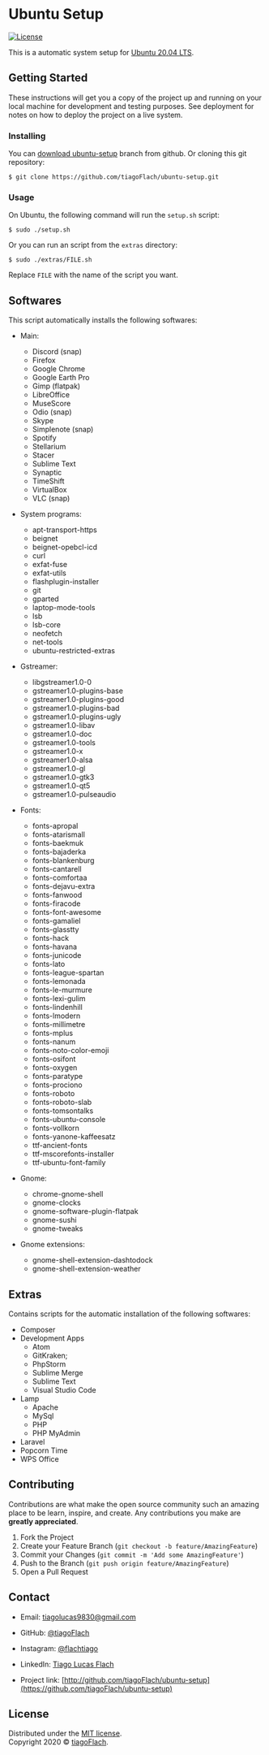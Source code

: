 # Ubuntu Setup

[![License](http://img.shields.io/:license-mit-blue.svg?style=flat-square)](http://badges.mit-license.org)

This is a automatic system setup for [Ubuntu 20.04 LTS](https://releases.ubuntu.com/20.04/).



## Getting Started

These instructions will get you a copy of the project up and running on your local machine for development and testing purposes. See deployment for notes on how to deploy the project on a live system.


### Installing

You can [download ubuntu-setup](https://github.com/tiagoFlach/ubuntu-setup/archive/master.zip) branch from github. Or cloning this git repository:

```shell
$ git clone https://github.com/tiagoFlach/ubuntu-setup.git
```

### Usage

On Ubuntu, the following command will run the `setup.sh` script:

```shell
$ sudo ./setup.sh
```

Or you can run an script from the `extras` directory:

```shell
$ sudo ./extras/FILE.sh
```

Replace `FILE` with the name of the script you want.



## Softwares

This script automatically installs the following softwares:

- Main:
	- Discord (snap)
	- Firefox
	- Google Chrome
	- Google Earth Pro
	- Gimp (flatpak)
	- LibreOffice
	- MuseScore
	- Odio (snap)
	- Skype
	- Simplenote (snap)
	- Spotify
	- Stellarium
	- Stacer
	- Sublime Text
	- Synaptic
	- TimeShift
	- VirtualBox
	- VLC (snap)  

- System programs:
	- apt-transport-https
	- beignet
	- beignet-opebcl-icd
	- curl
	- exfat-fuse
	- exfat-utils
	- flashplugin-installer
	- git
	- gparted
	- laptop-mode-tools
	- lsb
	- lsb-core
	- neofetch
	- net-tools
	- ubuntu-restricted-extras

- Gstreamer:
	- libgstreamer1.0-0
	- gstreamer1.0-plugins-base
	- gstreamer1.0-plugins-good
	- gstreamer1.0-plugins-bad
	- gstreamer1.0-plugins-ugly
	- gstreamer1.0-libav
	- gstreamer1.0-doc
	- gstreamer1.0-tools
	- gstreamer1.0-x
	- gstreamer1.0-alsa
	- gstreamer1.0-gl
	- gstreamer1.0-gtk3
	- gstreamer1.0-qt5
	- gstreamer1.0-pulseaudio

- Fonts:
	- fonts-apropal
	- fonts-atarismall
	- fonts-baekmuk
	- fonts-bajaderka
	- fonts-blankenburg
	- fonts-cantarell
	- fonts-comfortaa
	- fonts-dejavu-extra
	- fonts-fanwood
	- fonts-firacode
	- fonts-font-awesome
	- fonts-gamaliel
	- fonts-glasstty
	- fonts-hack
	- fonts-havana
	- fonts-junicode
	- fonts-lato
	- fonts-league-spartan
	- fonts-lemonada
	- fonts-le-murmure
	- fonts-lexi-gulim
	- fonts-lindenhill
	- fonts-lmodern
	- fonts-millimetre
	- fonts-mplus
	- fonts-nanum
	- fonts-noto-color-emoji
	- fonts-osifont
	- fonts-oxygen
	- fonts-paratype
	- fonts-prociono
	- fonts-roboto
	- fonts-roboto-slab
	- fonts-tomsontalks
	- fonts-ubuntu-console
	- fonts-vollkorn
	- fonts-yanone-kaffeesatz
	- ttf-ancient-fonts
	- ttf-mscorefonts-installer
	- ttf-ubuntu-font-family


- Gnome:
	- chrome-gnome-shell
	- gnome-clocks
	- gnome-software-plugin-flatpak
	- gnome-sushi
	- gnome-tweaks

- Gnome extensions:
	- gnome-shell-extension-dashtodock
	- gnome-shell-extension-weather


## Extras

Contains scripts for the automatic installation of the following softwares:

- Composer
- Development Apps
	- Atom
	- GitKraken;
	- PhpStorm
	- Sublime Merge
	- Sublime Text
	- Visual Studio Code
- Lamp
	- Apache
	- MySql
	- PHP
	- PHP MyAdmin
- Laravel
- Popcorn Time
- WPS Office



## Contributing

Contributions are what make the open source community such an amazing place to be learn, inspire, and create. Any contributions you make are **greatly appreciated**.

1. Fork the Project
2. Create your Feature Branch (`git checkout -b feature/AmazingFeature`)
3. Commit your Changes (`git commit -m 'Add some AmazingFeature'`)
4. Push to the Branch (`git push origin feature/AmazingFeature`)
5. Open a Pull Request



## Contact

- Email: tiagolucas9830@gmail.com
- GitHub: [@tiagoFlach](https://github.com/tiagoFlach)
- Instagram: [@flachtiago](https://instagram.com/flachtiago)
- LinkedIn: [Tiago Lucas Flach](https://linkedin.com/in/tiago-lucas-flach-585033121/)


- Project link: [http://github.com/tiagoFlach/ubuntu-setup](https://github.com/tiagoFlach/ubuntu-setup)


## License

Distributed under the [MIT license](https://mit-license.org/).  
Copyright 2020 © [tiagoFlach](https://github.com/tiagoFlach).
